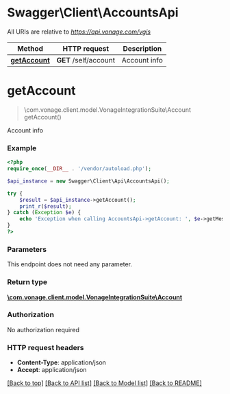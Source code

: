 # Swagger\Client\AccountsApi

All URIs are relative to *https://api.vonage.com/vgis*

Method | HTTP request | Description
------------- | ------------- | -------------
[**getAccount**](AccountsApi.md#getAccount) | **GET** /self/account | Account info


# **getAccount**
> \com.vonage.client.model.VonageIntegrationSuite\Account getAccount()

Account info

### Example
```php
<?php
require_once(__DIR__ . '/vendor/autoload.php');

$api_instance = new Swagger\Client\Api\AccountsApi();

try {
    $result = $api_instance->getAccount();
    print_r($result);
} catch (Exception $e) {
    echo 'Exception when calling AccountsApi->getAccount: ', $e->getMessage(), PHP_EOL;
}
?>
```

### Parameters
This endpoint does not need any parameter.

### Return type

[**\com.vonage.client.model.VonageIntegrationSuite\Account**](../Model/Account.md)

### Authorization

No authorization required

### HTTP request headers

 - **Content-Type**: application/json
 - **Accept**: application/json

[[Back to top]](#) [[Back to API list]](../../README.md#documentation-for-api-endpoints) [[Back to Model list]](../../README.md#documentation-for-models) [[Back to README]](../../README.md)

